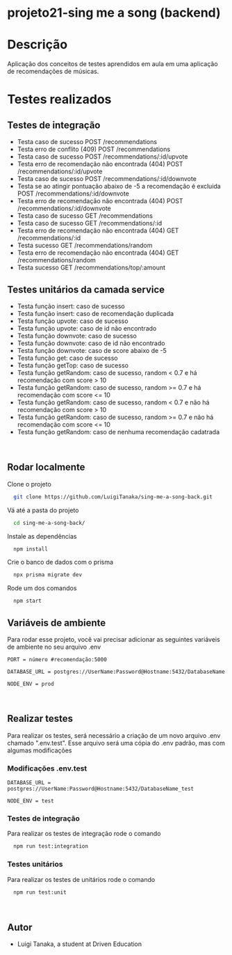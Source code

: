 # projeto21-sing me a song (backend)


# Descrição

Aplicação dos conceitos de testes aprendidos em aula em uma aplicação de recomendações de músicas.


# Testes realizados

## Testes de integração
-   Testa caso de sucesso POST /recommendations
-   Testa erro de conflito (409) POST /recommendations
-   Testa caso de sucesso POST /recommendations/:id/upvote
-   Testa erro de recomendação não encontrada (404) POST /recommendations/:id/upvote
-   Testa caso de sucesso POST /recommendations/:id/downvote
-   Testa se ao atingir pontuação abaixo de -5 a recomendação é excluida POST /recommendations/:id/downvote
-   Testa erro de recomendação não encontrada (404) POST /recommendations/:id/downvote
-   Testa caso de sucesso GET /recommendations
-   Testa caso de sucesso GET /recommendations/:id
-   Testa erro de recomendação não encontrada (404) GET /recommendations/:id
-   Testa sucesso GET /recommendations/random
-   Testa erro de recomendação não encontrada (404) GET /recommendations/random
-   Testa sucesso GET /recommendations/top/:amount

## Testes unitários da camada service
-   Testa função insert: caso de sucesso
-   Testa função insert: caso de recomendação duplicada
-   Testa função upvote: caso de sucesso
-   Testa função upvote: caso de id não encontrado
-   Testa função downvote: caso de sucesso
-   Testa função downvote: caso de id não encontrado
-   Testa função downvote: caso de score abaixo de -5
-   Testa função get: caso de sucesso
-   Testa função getTop: caso de sucesso
-   Testa função getRandom: caso de sucesso, random < 0.7 e há recomendação com score > 10
-   Testa função getRandom: caso de sucesso, random >= 0.7 e há recomendação com score <= 10
-   Testa função getRandom: caso de sucesso, random < 0.7 e não há recomendação com score > 10
-   Testa função getRandom: caso de sucesso, random >= 0.7 e não há recomendação com score <= 10
-   Testa função getRandom: caso de nenhuma recomendação cadatrada

</br>

## Rodar localmente

Clone o projeto

```bash
  git clone https://github.com/LuigiTanaka/sing-me-a-song-back.git
```

Vá até a pasta do projeto

```bash
  cd sing-me-a-song-back/
```

Instale as dependências

```bash
  npm install
```

Crie o banco de dados com o prisma

```bash
  npx prisma migrate dev
```

Rode um dos comandos
```bash
  npm start
```

## Variáveis de ambiente

Para rodar esse projeto, você vai precisar adicionar as seguintes variáveis de ambiente no seu arquivo .env

`PORT = número #recomendação:5000`

`DATABASE_URL = postgres://UserName:Password@Hostname:5432/DatabaseName`

`NODE_ENV = prod`

</br>

## Realizar testes
Para realizar os testes, será necessário a criação de um novo arquivo .env chamado ".env.test". Esse arquivo será uma cópia do .env padrão, mas com algumas modificações

### Modificações .env.test

`DATABASE_URL = postgres://UserName:Password@Hostname:5432/DatabaseName_test`

`NODE_ENV = test`

### Testes de integração
Para realizar os testes de integração rode o comando

```bash
  npm run test:integration
```

### Testes unitários
Para realizar os testes de unitários rode o comando

```bash
  npm run test:unit
```

</br>

## Autor

-   Luigi Tanaka, a student at Driven Education 
<br/>
